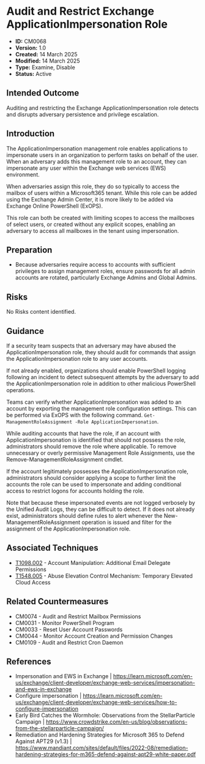 # Audit and Restrict Exchange ApplicationImpersonation Role

* **ID:** CM0068
* **Version:** 1.0
* **Created:** 14 March 2025
* **Modified:** 14 March 2025
* **Type:** Examine, Disable
* **Status:** Active

## Intended Outcome 

Auditing and restricting the Exchange ApplicationImpersonation role detects and disrupts adversary persistence and privilege escalation. 

## Introduction

The ApplicationImpersonation management role enables applications to impersonate users in an organization to perform tasks on behalf of the user. When an adversary adds this management role to an account, they can impersonate any user within the Exchange web services (EWS) environment. 

When adversaries assign this role, they do so typically to access the mailbox of users within a Microsoft365 tenant. While this role can be added using the Exchange Admin Center, it is more likely to be added via Exchange Online PowerShell (ExOPS). 

This role can both be created with limiting scopes to access the mailboxes of select users, or created without any explicit scopes, enabling an adversary to access all mailboxes in the tenant using impersonation. 

## Preparation

- Because adversaries require access to accounts with sufficient privileges to assign management roles, ensure passwords for all admin accounts are rotated, particularly Exchange Admins and Global Admins. 

## Risks

No Risks content identified.

## Guidance

If a security team suspects that an adversary may have abused the ApplicationImpersonation role, they should audit for commands that assign the ApplicationImpersonation role to any user accounts. 

If not already enabled, organizations should enable PowerShell logging following an incident to detect subsequent attempts by the adversary to add the ApplicationImpersonation role in addition to other malicious PowerShell operations.

Teams can verify whether ApplicationImpersonation was added to an account by exporting the management role configuration settings. This can be performed via ExOPS with the following command. 
`Get-ManagementRoleAssignment -Role ApplicationImpersonation`.

While auditing accounts that have the role, if an account with ApplicationImpersonation is identified that should not possess the role, administrators should remove the role where applicable. 
To remove unnecessary or overly permissive Management Role Assignments, use the Remove-ManagementRoleAssignment cmdlet.

If the account legitimately possesses the ApplicationImpersonation role, administrators should consider applying a scope to further limit the accounts the role can be used to impersonate and adding conditional access to restrict logons for accounts holding the role.

Note that because these impersonated events are not logged verbosely by the Unified Audit Logs, they can be difficult to detect. If it does not already exist, administrators should define rules to alert whenever the New-ManagementRoleAssignment operation is issued and filter for the assignment of the ApplicationImpersonation role.

## Associated Techniques

-	[T1098.002](https://attack.mitre.org/techniques/T1098/002/) - Account Manipulation: Additional Email Delegate Permissions
-	[T1548.005](https://attack.mitre.org/techniques/T1548/005/) - Abuse Elevation Control Mechanism: Temporary Elevated Cloud Access

## Related Countermeasures

- CM0074 - Audit and Restrict Mailbox Permissions
- CM0031 - Monitor PowerShell Program
- CM0033 - Reset User Account Passwords
- CM0044 - Monitor Account Creation and Permission Changes
- CM0109 - Audit and Restrict Cron Daemon

## References

- Impersonation and EWS in Exchange | <https://learn.microsoft.com/en-us/exchange/client-developer/exchange-web-services/impersonation-and-ews-in-exchange>
- Configure impersonation | <https://learn.microsoft.com/en-us/exchange/client-developer/exchange-web-services/how-to-configure-impersonation>
- Early Bird Catches the Wormhole: Observations from the StellarParticle Campaign | <https://www.crowdstrike.com/en-us/blog/observations-from-the-stellarparticle-campaign/>
- Remediation and Hardening Strategies for Microsoft 365 to Defend Against APT29 (v1.3) | <https://www.mandiant.com/sites/default/files/2022-08/remediation-hardening-strategies-for-m365-defend-against-apt29-white-paper.pdf>
